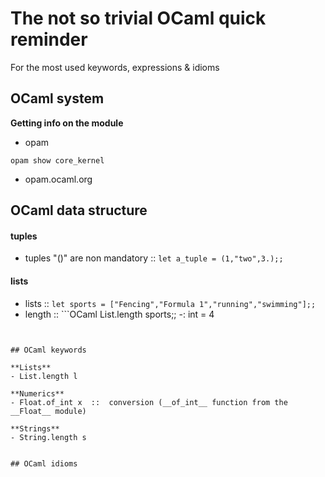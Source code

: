 # The not so trivial OCaml quick reminder

For the most used keywords, expressions & idioms


## OCaml system

**Getting info on the module**
- opam
```shell
opam show core_kernel
```
- opam.ocaml.org

## OCaml data structure

#### tuples
- tuples "()" are non mandatory :: ```let a_tuple = (1,"two",3.);;```
#### lists
- lists :: ```let sports = ["Fencing","Formula 1","running","swimming"];;```
- length :: ```OCaml
List.length sports;;
-: int = 4
```


## OCaml keywords

**Lists**
- List.length l

**Numerics**
- Float.of_int x  ::  conversion (__of_int__ function from the __Float__ module)

**Strings**
- String.length s


## OCaml idioms
